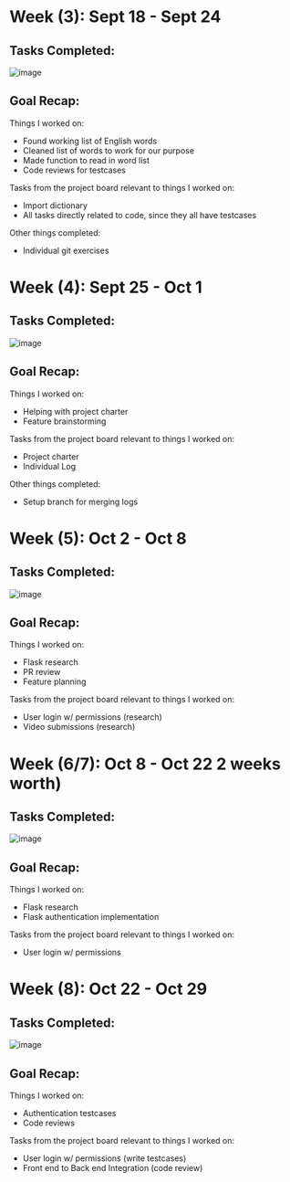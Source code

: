 # Week (3): Sept 18 - Sept 24

## Tasks Completed:
![image](https://github.com/COSC-499-W2023/word-chain-exercise-team-4/assets/11024636/e671661e-eaf8-4da7-831f-51a9fe656d05)

## Goal Recap:
Things I worked on:
- Found working list of English words
- Cleaned list of words to work for our purpose
- Made function to read in word list
- Code reviews for testcases
  
Tasks from the project board relevant to things I worked on:
- Import dictionary
- All tasks directly related to code, since they all have testcases

Other things completed:
- Individual git exercises


# Week (4): Sept 25 - Oct 1

## Tasks Completed:
![image](https://github.com/COSC-499-W2023/year-long-project-team-4/assets/11024636/0ae39310-5f36-44db-9034-60149385125e)

## Goal Recap:
Things I worked on:
- Helping with project charter
- Feature brainstorming
  
Tasks from the project board relevant to things I worked on:
- Project charter
- Individual Log

Other things completed:
- Setup branch for merging logs


# Week (5): Oct 2 - Oct 8

## Tasks Completed:
![image](https://github.com/COSC-499-W2023/year-long-project-team-4/assets/11024636/0aebb82d-2fd1-41f7-b547-85925c065ff8)

## Goal Recap:
Things I worked on:
- Flask research
- PR review
- Feature planning
  
Tasks from the project board relevant to things I worked on:
- User login w/ permissions (research)
- Video submissions (research)


# Week (6/7): Oct 8 - Oct 22 2 weeks worth)

## Tasks Completed:
![image](https://github.com/COSC-499-W2023/year-long-project-team-4/assets/11024636/b19f7b22-2c18-43fc-a7d1-a80709eb8824)

## Goal Recap:
Things I worked on:
- Flask research
- Flask authentication implementation

Tasks from the project board relevant to things I worked on:
- User login w/ permissions


# Week (8): Oct 22 - Oct 29

## Tasks Completed:
![image](https://github.com/COSC-499-W2023/year-long-project-team-4/assets/11024636/a0bd251a-9017-4a34-b21a-e7942cf708ee)

## Goal Recap:
Things I worked on:
- Authentication testcases
- Code reviews
  
Tasks from the project board relevant to things I worked on:
- User login w/ permissions (write testcases)
- Front end to Back end Integration (code review)
